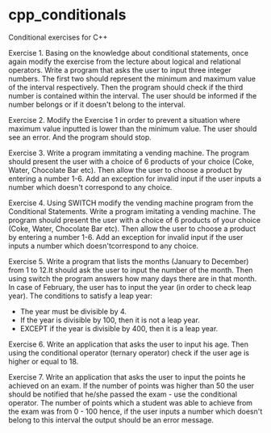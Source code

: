 # cpp_conditionals
Conditional exercises for C++

Exercise 1. Basing on the knowledge about conditional statements, once again modify the exercise from the lecture about logical and relational operators. Write a program that asks the user to input three integer numbers. The first two should represent the minimum and maximum value of the interval respectively. Then the program should check if the third number is contained within the interval. The user should be informed if the number belongs or if it doesn't belong to the interval.

Exercise 2. Modify the Exercise 1 in order to prevent a situation where maximum value inputted is lower than the minimum value. The user should see an error. And the program should stop.

Exercise 3. Write a program immitating a vending machine. The program should present the user  with a choice of 6 products of your choice (Coke, Water, Chocolate Bar etc). Then allow the user to choose a product by entering a number 1-6. Add an exception for invalid input if the user inputs a number which doesn't correspond to any choice.

Exercise 4. Using SWITCH modify the vending machine program from the Conditional Statements. Write a program imitating a vending machine. The program should present the user with a choice of 6 products of your choice (Coke, Water, Chocolate Bar etc). Then allow the user to choose a product by entering a number 1-6. Add an exception for invalid input if the user inputs a number which doesn'tcorrespond to any choice.

Exercise 5. Write a program that lists the months (January to December) from 1 to 12.It should ask the user to input the number of the month. Then using switch the program answers how many days there are in that month. In case of February, the user has to input the year (in order to check leap year). The conditions to satisfy a leap year:
  - The year must be divisible by 4.
  - If the year is divisible by 100, then it is not a leap year.
  - EXCEPT if the year is divisible by 400, then it is a leap year.

Exercise 6. Write an application that asks the user to input his age. Then using the conditional operator (ternary operator) check if the user age is higher or equal to 18. 

Exercise 7. Write an application that asks the user to input the points he achieved on an exam.  If the number of points was higher than 50 the user should be notified that he/she passed the exam - use the conditional operator. The number of points which a student was able to achieve from the exam was from 0 - 100 hence, if the user inputs a number which doesn't belong to this interval the output should be an error message.
